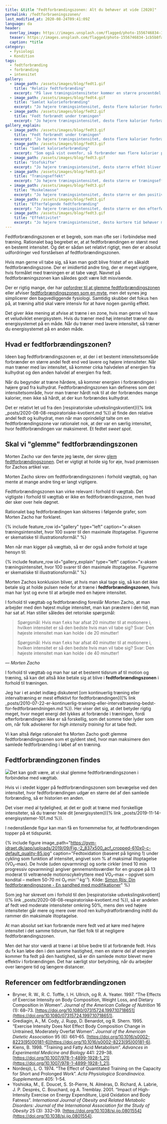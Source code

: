 ```yaml
---
title: &title "Fedtforbrændingszonen: Alt du behøver at vide [2020]"
permalink: /fedtforbraeningszonen/
last_modified_at: 2020-08-24T09:41:09Z
language: da
header:
  overlay_image: https://images.unsplash.com/flagged/photo-1556746834-1cb5b8fabd54?ixlib=rb-1.2.1&ixid=eyJhcHBfaWQiOjEyMDd9&auto=format&fit=crop&w=1952&q=80
  teaser: https://images.unsplash.com/flagged/photo-1556746834-1cb5b8fabd54?ixlib=rb-1.2.1&ixid=eyJhcHBfaWQiOjEyMDd9&auto=format&fit=crop&w=400&q=80
  caption: *title
category:
  - Fysiologi
  - Kondition
tags:
  - fedtforbrænding
  - forbrænding
  - intensitet
gallery:
  - image_path: /assets/images/blog/fedt1.gif
    title: "Relativ fedtforbrænding"
    excerpt: "På lave træningsintensiteter kommer en større procentdel af de forbrændte kalorier fra fedt. På de højeste intensiteter forbrænder man stort set kun kulhydrat."
  - image_path: /assets/images/blog/fedt4.gif
    title: "Samlet kalorieforbrænding"
    excerpt: "Jo højere træningsintensitet, desto flere kalorier forbrænder man pr. minut."
  - image_path: /assets/images/blog/fedt2.gif
    title: "Fedt forbrændt under træningen"
    excerpt: "Jo højere træningsintensitet, desto flere kalorier forbrænder man pr. minutDen absolutte mængde fedt i gram forbrændt pr. minut kan man beregne ved at kombinere de to ovenstående kurver. Herved kan man se, at ved en relativ intensitet på 60-70 % forbrænder man flest gram fedt pr. træningsminut. Denne observation har givet anledning til udnævnelse af den famøse _fedtforbrændingszone_."
gallery_explain:
  - image_path: /assets/images/blog/fedt3.gif
    title: "Fedt forbrændt under træningen"
    excerpt: "Jo højere træningsintensitet, desto flere kalorier forbrænder man pr. minut. Den absolutte mængde fedt i gram forbrændt pr. minut kan man beregne ved at kombinere de to ovenstående kurver. Herved kan man se, at ved en relativ intensitet på 60-70 % forbrænder man flest gram fedt pr. træningsminut. Denne observation har givet anledning til udnævnelse af den famøse _fedtforbrændingszone_."
  - image_path: /assets/images/blog/fedt3.gif
    title: "Samlet kalorieforbrænding"
    excerpt: "Som også vist ovenfor, så forbrænder man flere kalorier pr. minut jo højere intensiteten er."
  - image_path: /assets/images/blog/fedt3.gif
    title: "Stofskifte"
    excerpt: "Jo højere træningsintensitet, desto større effekt bliver der på stofskiftet. _Efterbrændingen_ bliver højere."
  - image_path: /assets/images/blog/fedt3.gif
    title: "Træningseffekt"
    excerpt: "Jo højere træningsintensitet, desto større er træningseffekten - man kommer hurtigere i god form."
  - image_path: /assets/images/blog/fedt3.gif
    title: "Muskelmasse"
    excerpt: "Jo højere træningsintensitet, desto større er den positive effekt på muskelmassen, hvilket på sigt giver mulighed for at forbrænde mere."
  - image_path: /assets/images/blog/fedt3.gif
    title: "Efterfølgende fedtforbrænding"
    excerpt: "Jo højere træningsintensitet, desto større er den efterfølgende fedtforbrænding. Kulhydrat man spiser bliver primært brugt til at fylde depoterne op med."
  - image_path: /assets/images/blog/fedt3.gif
    title: "Effektivitet"
    excerpt: "Jo højere træningsintensitet, desto kortere tid behøver man at bruge på motion for at få resultater."
---
```


Fedtforbrændingszonen er et begreb, som man ofte ser i forbindelse med træning. Rationalet bag begrebet er, at at fedtforbrændingen er størst med en bestemt intensitet. Og det er sådan set relativt rigtigt, men der er absolut udfordringer ved forståelsen af fedtforbrændingszonen.

Hvis man gerne vil tabe sig, så kan man godt blive fristet af en såkaldt fedtforbrændingszone. Der er imidlertid andre ting, der er meget vigtigere, hvis formålet med træningen er at tabe vægt. Navnet på fedtforbræningszonen kan således godt være lidt misvisende.

Der er rigtig mange, der har [opfordrer til at glemme fedtforbrændingszonen](http://www.motion-online.dk/glem-fedtforbraendingszonen/) eller afviser [fedtforbrændingszonen som en myte](https://arndalspa.dk/glem-80er-myten-om-fedtforbraending-2/), men det synes jeg simplicerer den bagvedliggende fysiologi. Samtidig skubber det fokus hen på, at træning altid skal være intensiv for at have nogen gavnlig effekt.

Det giver ikke mening at afvise at træne i en zone, hvis man gerne vil have et veludviklet energisystem. Hvis du træner med høj intensitet træner du energisystemet på en måde. Når du træner med lavere intensitet, så træner du energisystemet på en anden måde.

## Hvad er fedtforbrændingszonen?

Ideen bag fedtforbrændingszonen er, at der i et bestemt intensitetsområde forbrænder en større andel fedt end ved lavere og højere intensiteter. Når man træner med lav intensitet, så kommer cirka halvdelen af energien fra kulhydrat og den anden halvdel af energien fra fedt.

Når du begynder at træne hårdere, så kommer energien i forbrændingen i højere grad fra kulhydrat. Fedtforbrændingszonen kan defineres som det intensitetsområde, hvor man træner hårdt nok til at der forbrændes mange kalorier, men ikke så hårdt, at der kun forbrændes kulhydrat.

Det er relativt let ud fra den [respiratoriske udvekslingskvotient]({% link _posts/2020-08-08-respiratoriske-kvotient.md %}) at finde den relative andel fedt og kulhydrat, men når man oprindeligt talte om en fedtforbrændingszone var rationalet nok, at der var en særlig intensitet, hvor fedtforbrændingen var maksimeret. Et fedtet _sweet spot_.

## Skal vi "glemme" fedtforbrændingszonen

Morten Zacho var den første jeg læste, der skrev [glem fedtforbrændingszonen](http://web.archive.org/web/20090314092028/http://www.motion-online.dk/sundhed_og_vaegt/vaegt_og_fedtprocent/glem_fedtforbraendingszonen/). Det er vigtigt at holde sig for øje, hvad præmissen for Zachos artikel var.

Morten Zacho skrev om fedtforbrændingszonen i forhold vægttab, og han mente at mange andre ting er langt vigtigere.

Fedtforbrændingszonen kan virke relevant i forhold til vægttab. Det vigtigste i forhold til vægttab er ikke en fedtforbrændingszone, men hvad der sker over hele døgnet.

Rationalet bag fedtforbrædingen kan skitseres i følgende grafer, som Morten Zacho har forklaret.

{% include feature_row id="gallery" type="left" caption="x-aksen træningsintensitet, hvor 100 svarer til den maximale iltoptagelse. Figurerne er skematiske til illustrationsformål." %}

Men når man kigger på vægttab, så er der også andre forhold at tage hensyn til:

{% include feature_row id="gallery_explain" type="left" caption="x-aksen træningsintensitet, hvor 100 svarer til den maximale iltoptagelse. Figurerne er skematiske til illustrationsformål." %}

Morten Zachos konklusion bliver, at hvis man skal tage sig, så kan det ikke betale sig at holde pulsen nede for at træne i **fedtforbrændingszonen**, hvis man har lyst og evne til at arbejde med en højere intensitet.

I forhold til vægttab og fedtforbrænding foreslår Morten Zacho, at man arbejder med den højest mulige intensitet, man kan præstere i den tid, man har sat af. Han stiller således det retoriske spørgsmål:

> Spørgsmål: Hvis man f.eks har afsat 20 minutter til at motionere i, hvilken intensitet er så den bedste hvis man vil tabe sig?
> Svar: Den højeste intensitet man kan holde i de 20 minutter!
>
> Spørgsmål: Hvis man f.eks har afsat 40 minutter til at motionere i, hvilken intensitet er så den bedste hvis man vil tabe sig?
> Svar: Den højeste intensitet man kan holde i de 40 minutter!

— <cite>Morten Zacho</cite>

I forhold til vægttab og man har sat et bestemt tidsrum af til motion og træning, så kan det altså ikke betale sig at blive i **fedtforbrændingszonen** i forhold til træningen.

Jeg har i et andet indlæg diskuteret [om kontinuerlig træning eller intervaltræning er mest effektivt for fedtforbrændingen]({% link _posts/2010-07-22-er-kontinuerlig-traening-eller-intervaltraening-bedst-for-fedtforbraendningen.md %}). Her viser det sig, at det betyder rigtig meget, hvor meget energi det lykkes at forbrænde i træningen, fordi efterforbrændingen ikke er så forskellig, som det somme tider lyder som om, når folk advokerer for _high intensity training_ for at tabe fedt.

Vi kan altså ifølge rationalet fra Morten Zacho godt glemme fedtforbrændingszonen som et gyldent sted, hvor man maksimere den samlede fedtforbrænding i løbet af en træning.

## Fedtforbrændingzonen findes

![](http://pxl.host/ke8mcbdqxowf1dzhdo.png)Det kan godt være, at vi skal glemme fedtforbrændingszonen i forbindelse med vægttab. 

Hvis vi i stedet kigger på fedtforbrændingszonen som bevægelse ved den intensitet, hvor fedtforbrændingen udgør en større del af den samlede forbrænding, så er historien en anden.

Det viser med al tydelighed, at det er godt at træne med forskellige intensiteter, så du træner hele dit [energisystem]({% link _posts/2019-11-14-energisystemer-101.md %}).

I nedenstående figur kan man få en fornemmelse for, at fedtforbrændingen topper på et tidspunkt.

{% include figure image_path="https://gym-idraet.dk/app/uploads/2019/09/Fig.-2_837x500_acf_cropped-610x0-c-default_quality-85.jpg" caption="Fedtoxidation (baseret på ligning 1) under cykling som funktion af intensitet, angivet som % af maksimal iltoptagelse (VO₂–max). De hvide (uden opvarmning) og sorte cirkler (med 10 min progressiv opvarmning) angiver gennemsnitsværdier for en gruppe på 13 moderat til veltrænede motionscykelryttere med VO₂–max – opgivet som kondital – mellem 50-70 ml O₂·min⁻¹·kg⁻¹). Kilde: [Simon Riis: Din fedtforbrændingszone - En sandhed med modifikationer](https://gym-idraet.dk/nyheder-viden/din-fedtforbraendingszone-en-sandhed-med-modifikationer/)" %}

Som jeg har skrevet om i forhold til den [respiratoriske udvekslingskvotient]({% link _posts/2020-08-08-respiratoriske-kvotient.md %}), så er andelen af fedt ved moderate intensiteter omkring 50%, mens den ved højere intensiteter går mere og mere over mod ren kulhydratforbrænding indtil du rammer din maksimale iltoptagelse.

At man absolut set kan forbrænde mere fedt ved at køre med højere intensitet i det samme tidsrum, har fået folk til at negligere fedtforbrændingszonen. 

Men det har stor værdi at træne i at blive bedre til at forbrænde fedt. Hvis du fx kan løbe den i den samme hastighed, men en større del af energien kommer fra fedt på den hastighed, så er din samlede motor blevet mere effektiv i forbrændingen. Det har særligt stor betydning, når du arbejder over længere tid og længere distancer.

## Referencer om fedtforbrændingzonen

- Bryner, R. W., R. C. Toffle, I. H. Ullrich, og R. A. Yeater. 1997. “The Effects of Exercise Intensity on Body Composition, Weight Loss, and Dietary Composition in Women”. _Journal of the American College of Nutrition_ 16 (1): 68–73. [https://doi.org/10.1080/07315724.1997.10718651](https://doi.org/10.1080/07315724.1997.10718651).
- Grediagin, A., M. Cody, J. Rupp, D. Benardot, og R. Shern. 1995. “Exercise Intensity Does Not Effect Body Composition Change in Untrained, Moderately Overfat Women”. _Journal of the American Dietetic Association_ 95 (6): 661–65. [https://doi.org/10.1016/s0002-8223(95)00181-6](https://doi.org/10.1016/s0002-8223(95)00181-6).
- Kiens, B. 1998. “Training and Fatty Acid Metabolism”. _Advances in Experimental Medicine and Biology_ 441: 229–38. [https://doi.org/10.1007/978-1-4899-1928-1_21](https://doi.org/10.1007/978-1-4899-1928-1_21).
- Nordesjö, L. O. 1974. “The Effect of Quantitated Training on the Capacity for Short and Prolonged Work”. _Acta Physiologica Scandinavica. Supplementum_ 405: 1–54.
- Yoshioka, M., E. Doucet, S. St-Pierre, N. Alméras, D. Richard, A. Labrie, J. P. Després, C. Bouchard, og A. Tremblay. 2001. “Impact of High-Intensity Exercise on Energy Expenditure, Lipid Oxidation and Body Fatness”. _International Journal of Obesity and Related Metabolic Disorders: Journal of the International Association for the Study of Obesity_ 25 (3): 332–39. [https://doi.org/10.1038/sj.ijo.0801554](https://doi.org/10.1038/sj.ijo.0801554).
